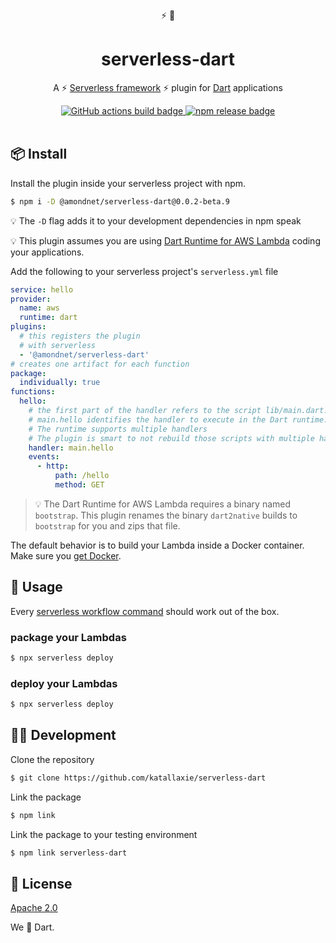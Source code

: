 <div align="center">
   ⚡ 🎯
</div>

<h1 align="center">
  serverless-dart
</h1>

<p align="center">
   A ⚡ <a href="https://www.serverless.com/framework/docs/">Serverless framework</a> ⚡ plugin for <a href="https://dart.dev/">Dart</a> applications
</p>

<div align="center">
  <a href="https://github.com/katallaxie/serverless-dart/actions">
    <img alt="GitHub actions build badge" src="https://github.com/katallaxie/serverless-dart/workflows/Main/badge.svg"/>
  </a>
  <a href="https://www.npmjs.com/package/serverless-dart">
    <img alt="npm release badge" src="https://img.shields.io/npm/v/serverless-dart.svg"/>
  </a>
</div>

<br />

## 📦 Install

Install the plugin inside your serverless project with npm.

```sh
$ npm i -D @amondnet/serverless-dart@0.0.2-beta.9
```

💡 The `-D` flag adds it to your development dependencies in npm speak

💡 This plugin assumes you are using [Dart Runtime for AWS Lambda](https://github.com/awslabs/aws-lambda-dart-runtime) coding your applications.

Add the following to your serverless project's `serverless.yml` file

```yaml
service: hello
provider:
  name: aws
  runtime: dart
plugins:
  # this registers the plugin
  # with serverless
  - '@amondnet/serverless-dart'
# creates one artifact for each function
package:
  individually: true
functions:
  hello:
    # the first part of the handler refers to the script lib/main.dart.
    # main.hello identifies the handler to execute in the Dart runtime.
    # The runtime supports multiple handlers
    # The plugin is smart to not rebuild those scripts with multiple handlers.
    handler: main.hello
    events:
      - http:
          path: /hello
          method: GET
```

> 💡 The Dart Runtime for AWS Lambda requires a binary named `bootstrap`. This plugin renames the binary `dart2native` builds to `bootstrap` for you and zips that file.

The default behavior is to build your Lambda inside a Docker container. Make sure you [get Docker](https://docs.docker.com/get-docker/).

## 🤸 Usage

Every [serverless workflow command](https://serverless.com/framework/docs/providers/aws/guide/workflow/) should work out of the box.

### package your Lambdas

```sh
$ npx serverless deploy
```

### deploy your Lambdas

```sh
$ npx serverless deploy
```

## 👨‍💻 Development

Clone the repository 

```bash 
$ git clone https://github.com/katallaxie/serverless-dart
```

Link the package

```bash
$ npm link
```

Link the package to your testing environment

```bash
$ npm link serverless-dart
```

## 📃 License

[Apache 2.0](/LICENSE)

We :blue_heart: Dart.

